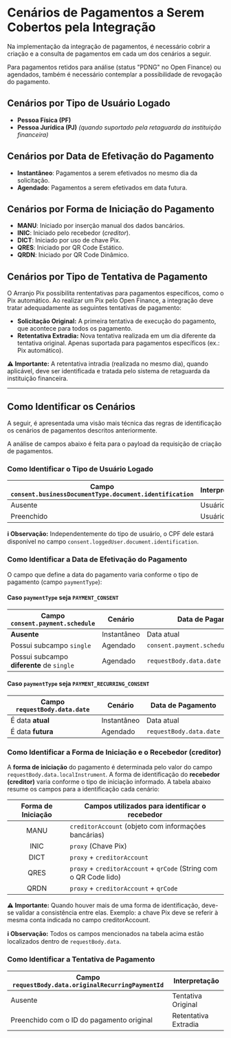 # Cenários de Pagamentos a Serem Cobertos pela Integração

Na implementação da integração de pagamentos, é necessário cobrir a criação e a consulta de pagamentos em cada um dos cenários a seguir.

Para pagamentos retidos para análise (status "PDNG" no Open Finance) ou agendados, também é necessário contemplar a possibilidade de revogação do pagamento.

## Cenários por Tipo de Usuário Logado

- **Pessoa Física (PF)**
- **Pessoa Jurídica (PJ)** *(quando suportado pela retaguarda da instituição financeira)*

## Cenários por Data de Efetivação do Pagamento

- **Instantâneo**: Pagamentos a serem efetivados no mesmo dia da solicitação.
- **Agendado**: Pagamentos a serem efetivados em data futura.

## Cenários por Forma de Iniciação do Pagamento

- **MANU**: Iniciado por inserção manual dos dados bancários.
- **INIC**: Iniciado pelo recebedor (*creditor*).
- **DICT**: Iniciado por uso de chave Pix.
- **QRES**: Iniciado por QR Code Estático.
- **QRDN**: Iniciado por QR Code Dinâmico.

## Cenários por Tipo de Tentativa de Pagamento

O Arranjo Pix possibilita rententativas para pagamentos específicos, como o Pix automático.
Ao realizar um Pix pelo Open Finance, a integração deve tratar adequadamente as seguintes tentativas de pagamento:

- **Solicitação Original:** A primeira tentativa de execução do pagamento, que acontece para todos os pagamento.
- **Retentativa Extradia:** Nova tentativa realizada em um dia diferente da tentativa original. Apenas suportada para pagamentos específicos (ex.: Pix automático).

**⚠️ Importante:** A retentativa intradia (realizada no mesmo dia), quando aplicável, deve ser identificada e tratada pelo sistema de retaguarda da instituição financeira.

---

## Como Identificar os Cenários

A seguir, é apresentada uma visão mais técnica das regras de identificação os cenários de pagamentos descritos anteriormente.

A análise de campos abaixo é feita para o payload da requisição de criação de pagamentos.

### Como Identificar o Tipo de Usuário Logado

| Campo `consent.businessDocumentType.document.identification` | Interpretação |
| ------------------------------------------------------------ | ------------- |
| Ausente                                                      | Usuário PF    |
| Preenchido                                                   | Usuário PJ    |

**ℹ️ Observação:** Independentemente do tipo de usuário, o CPF dele estará disponível no campo `consent.loggedUser.document.identification`.

### Como Identificar a Data de Efetivação do Pagamento

O campo que define a data do pagamento varia conforme o tipo de pagamento (campo `paymentType`):

#### Caso `paymentType` seja `PAYMENT_CONSENT`

| Campo `consent.payment.schedule`          | Cenário     | Data de Pagamento                      |
| ----------------------------------------- | ----------- | -------------------------------------- |
| **Ausente**                               | Instantâneo | Data atual                             |
| Possui subcampo `single`                  | Agendado    | `consent.payment.schedule.single.date` |
| Possui subcampo **diferente** de `single` | Agendado    | `requestBody.data.date`                |

#### Caso `paymentType` seja `PAYMENT_RECURRING_CONSENT`

| Campo `requestBody.data.date` | Cenário     | Data de Pagamento       |
| ----------------------------- | ----------- | ----------------------- |
| É data **atual**              | Instantâneo | Data atual              |
| É data **futura**             | Agendado    | `requestBody.data.date` |

### Como Identificar a Forma de Iniciação e o Recebedor (creditor)

A **forma de iniciação** do pagamento é determinada pelo valor do campo `requestBody.data.localInstrument`.
A forma de identificação do **recebedor (creditor)** varia conforme o tipo de iniciação informado.
A tabela abaixo resume os campos para a identificação cada cenário:

| Forma de Iniciação | Campos utilizados para identificar o recebedor                     |
| :----------------: | ------------------------------------------------------------------ |
|        MANU        | `creditorAccount` (objeto com informações bancárias)               |
|        INIC        | `proxy` (Chave Pix)                                                |
|        DICT        | `proxy` + `creditorAccount`                                        |
|        QRES        | `proxy` + `creditorAccount` + `qrCode` (String com o QR Code lido) |
|        QRDN        | `proxy` + `creditorAccount` + `qrCode`                             |

**⚠️ Importante:** Quando houver mais de uma forma de identificação, deve-se validar a consistência entre elas.
Exemplo: a chave Pix deve se referir à mesma conta indicada no campo creditorAccount.

**ℹ️ Observação:** Todos os campos mencionados na tabela acima estão localizados dentro de `requestBody.data`.

### Como Identificar a Tentativa de Pagamento

| Campo `requestBody.data.originalRecurringPaymentId` | Interpretação        |
| --------------------------------------------------- | -------------------- |
| Ausente                                             | Tentativa Original   |
| Preenchido com o ID do pagamento original           | Retentativa Extradia |
